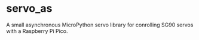 # servo_as
A small asynchronous MicroPython servo library for conrolling SG90 servos with a Raspberry Pi Pico.
